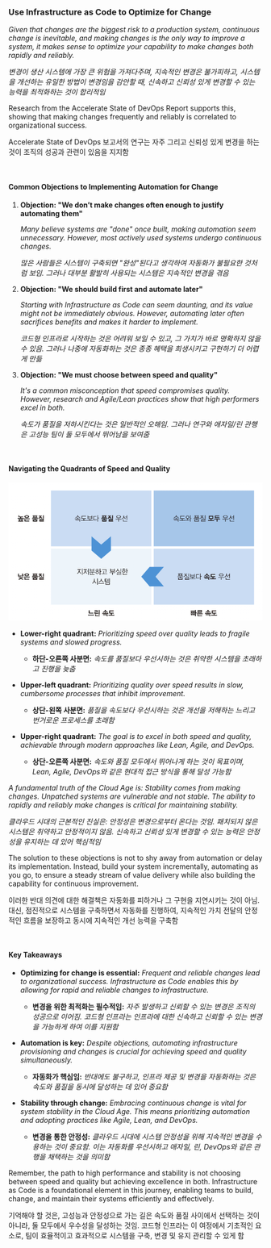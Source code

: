 ### Use Infrastructure as Code to Optimize for Change

_Given that changes are the biggest risk to a production system, continuous change is inevitable, and making changes is the only way to improve a system, it makes sense to optimize your capability to make changes both rapidly and reliably._

_변경이 생산 시스템에 가장 큰 위험을 가져다주며, 지속적인 변경은 불가피하고, 시스템을 개선하는 유일한 방법이 변경임을 감안할 때, 신속하고 신뢰성 있게 변경할 수 있는 능력을 최적화하는 것이 합리적임_

Research from the Accelerate State of DevOps Report supports this, showing that making changes frequently and reliably is correlated to organizational success.

Accelerate State of DevOps 보고서의 연구는 자주 그리고 신뢰성 있게 변경을 하는 것이 조직의 성공과 관련이 있음을 지지함

<br/>

#### Common Objections to Implementing Automation for Change

1. **Objection: "We don’t make changes often enough to justify automating them"**

    _Many believe systems are "done" once built, making automation seem unnecessary. However, most actively used systems undergo continuous changes._

    _많은 사람들은 시스템이 구축되면 "완성"된다고 생각하여 자동화가 불필요한 것처럼 보임. 그러나 대부분 활발히 사용되는 시스템은 지속적인 변경을 겪음_

2. **Objection: "We should build first and automate later"**

    _Starting with Infrastructure as Code can seem daunting, and its value might not be immediately obvious. However, automating later often sacrifices benefits and makes it harder to implement._

    _코드형 인프라로 시작하는 것은 어려워 보일 수 있고, 그 가치가 바로 명확하지 않을 수 있음. 그러나 나중에 자동화하는 것은 종종 혜택을 희생시키고 구현하기 더 어렵게 만듦_

3. **Objection: "We must choose between speed and quality"**

    _It's a common misconception that speed compromises quality. However, research and Agile/Lean practices show that high performers excel in both._

    _속도가 품질을 저하시킨다는 것은 일반적인 오해임. 그러나 연구와 애자일/린 관행은 고성능 팀이 둘 모두에서 뛰어남을 보여줌_

<br/>

#### Navigating the Quadrants of Speed and Quality

![image-20240322011922956](./assets/1-2_speed-and-quailty.png)

- **Lower-right quadrant:** _Prioritizing speed over quality leads to fragile systems and slowed progress._

  - **하단-오른쪽 사분면:** _속도를 품질보다 우선시하는 것은 취약한 시스템을 초래하고 진행을 늦춤_

- **Upper-left quadrant:** _Prioritizing quality over speed results in slow, cumbersome processes that inhibit improvement._

  - **상단-왼쪽 사분면:** _품질을 속도보다 우선시하는 것은 개선을 저해하는 느리고 번거로운 프로세스를 초래함_

- **Upper-right quadrant:** _The goal is to excel in both speed and quality, achievable through modern approaches like Lean, Agile, and DevOps._

  - **상단-오른쪽 사분면:** _속도와 품질 모두에서 뛰어나게 하는 것이 목표이며, Lean, Agile, DevOps와 같은 현대적 접근 방식을 통해 달성 가능함_

_A fundamental truth of the Cloud Age is: Stability comes from making changes. Unpatched systems are vulnerable and not stable. The ability to rapidly and reliably make changes is critical for maintaining stability._

_클라우드 시대의 근본적인 진실은: 안정성은 변경으로부터 온다는 것임. 패치되지 않은 시스템은 취약하고 안정적이지 않음. 신속하고 신뢰성 있게 변경할 수 있는 능력은 안정성을 유지하는 데 있어 핵심적임_

The solution to these objections is not to shy away from automation or delay its implementation. Instead, build your system incrementally, automating as you go, to ensure a steady stream of value delivery while also building the capability for continuous improvement.

이러한 반대 의견에 대한 해결책은 자동화를 피하거나 그 구현을 지연시키는 것이 아님. 대신, 점진적으로 시스템을 구축하면서 자동화를 진행하여, 지속적인 가치 전달의 안정적인 흐름을 보장하고 동시에 지속적인 개선 능력을 구축함

<br/>

#### Key Takeaways

- **Optimizing for change is essential:** _Frequent and reliable changes lead to organizational success. Infrastructure as Code enables this by allowing for rapid and reliable changes to infrastructure._

  - **변경을 위한 최적화는 필수적임:** _자주 발생하고 신뢰할 수 있는 변경은 조직의 성공으로 이어짐. 코드형 인프라는 인프라에 대한 신속하고 신뢰할 수 있는 변경을 가능하게 하여 이를 지원함_

- **Automation is key:** _Despite objections, automating infrastructure provisioning and changes is crucial for achieving speed and quality simultaneously._

  - **자동화가 핵심임:** _반대에도 불구하고, 인프라 제공 및 변경을 자동화하는 것은 속도와 품질을 동시에 달성하는 데 있어 중요함_

- **Stability through change:** _Embracing continuous change is vital for system stability in the Cloud Age. This means prioritizing automation and adopting practices like Agile, Lean, and DevOps._

  - **변경을 통한 안정성:** _클라우드 시대에 시스템 안정성을 위해 지속적인 변경을 수용하는 것이 중요함. 이는 자동화를 우선시하고 애자일, 린, DevOps와 같은 관행을 채택하는 것을 의미함_

Remember, the path to high performance and stability is not choosing between speed and quality but achieving excellence in both. Infrastructure as Code is a foundational element in this journey, enabling teams to build, change, and maintain their systems efficiently and effectively.

기억해야 할 것은, 고성능과 안정성으로 가는 길은 속도와 품질 사이에서 선택하는 것이 아니라, 둘 모두에서 우수성을 달성하는 것임. 코드형 인프라는 이 여정에서 기초적인 요소로, 팀이 효율적이고 효과적으로 시스템을 구축, 변경 및 유지 관리할 수 있게 함
